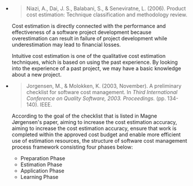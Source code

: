 * > Niazi, A., Dai, J. S., Balabani, S., & Seneviratne, L. (2006). Product cost estimation: Technique classification and methodology review.

  Cost estimation is directly connected with the performance and effectiveness of a software project development because overestimation can result in failure of project development while underestimation may lead to financial losses.

  Intuitive cost estimation is one of the qualitative cost estimation techniques, which is based on using the past experience. By looking into the experience of a past project, we may have a basic knowledge about a new project.

* >Jorgensen, M., & Molokken, K. (2003, November). A preliminary checklist for software cost management. In *Third International Conference on Quality Software, 2003. Proceedings.* (pp. 134-140). IEEE.

  According to the goal of the checklist that is listed in Magne Jørgensen's paper, aiming to increase the cost estimation accuracy, aiming to increase the cost estimation accuracy, ensure that work is completed within the approved cost budget and enable more efficient use of estimation resources, the structure of software cost management process framework consisting four phases below:

  * Preparation Phase
  * Estimation Phase
  * Application Phase
  * Learning Phase

  

